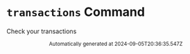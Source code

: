 # `transactions` Command

Check your transactions
<div align="center"><sub>Automatically generated at 2024-09-05T20:36:35.547Z</sub></div>